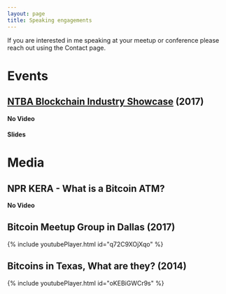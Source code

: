 ```yaml
---
layout: page
title: Speaking engagements
---
```


If you are interested in me speaking at your meetup or conference please reach out using the Contact page.

# Events

## [NTBA Blockchain Industry Showcase](https://www.ntba.io/events/2017/9/14/ntba-blockchain-industry-showcase) (2017)
**No Video**
#### Slides

# Media

## NPR KERA - What is a Bitcoin ATM?
**No Video**

## Bitcoin Meetup Group in Dallas (2017)
{% include youtubePlayer.html id="q72C9XOjXqo" %}

## Bitcoins in Texas, What are they? (2014)
{% include youtubePlayer.html id="oKEBiGWCr9s" %}



